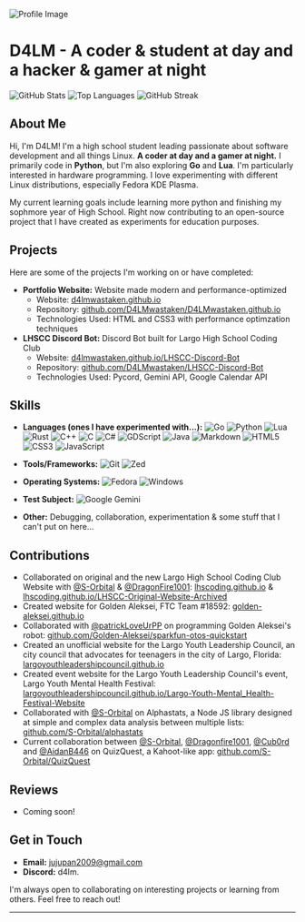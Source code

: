 ![Profile Image](https://github.com/D4LMwastaken/D4LMwastaken/blob/802a50c50f739fedd87f03541966a5d7e1ad28ae/Images/Circle%20Logo.svg)

# D4LM - A coder & student at day and a hacker & gamer at night

![GitHub Stats](https://github-readme-stats.vercel.app/api?username=D4LMwastaken&theme=midnight-purple&show_icons=true&hide_border=true&count_private=true)
![Top Languages](https://github-readme-stats.vercel.app/api/top-langs/?username=D4LMwastaken&theme=midnight-purple&show_icons=true&hide_border=true&layout=compact)
![GitHub Streak](https://streak-stats.demolab.com?user=D4LMwastaken&theme=midnight-purple&hide_border=true)

## About Me

Hi, I'm D4LM! I'm a high school student leading passionate about software development and all things Linux. **A coder at day and a gamer at night.** I primarily code in **Python**, but I'm also exploring **Go** and **Lua**. I'm particularly interested in hardware programming.  I love experimenting with different Linux distributions, especially Fedora KDE Plasma.

My current learning goals include learning more python and finishing my sophmore year of High School. Right now contributing to an open-source project that I have created as experiments for education purposes.

## Projects

Here are some of the projects I'm working on or have completed:

<!--Note: All links are shown without https://--->
*   **Portfolio Website:**  Website made modern and performance-optimized
    * Website: [d4lmwastaken.github.io](https://d4lmwastaken.github.io/)
    * Repository: [github.com/D4LMwastaken/D4LMwastaken.github.io](https://github.com/D4LMwastaken/D4LMwastaken.github.io) 
    * Technologies Used: HTML and CSS3 with performance optimzation techniques
*   **LHSCC Discord Bot:**  Discord Bot built for Largo High School Coding Club
    * Website: [d4lmwastaken.github.io/LHSCC-Discord-Bot](https://d4lmwastaken.github.io/LHSCC-Discord-Bot/)
    * Repository: [github.com/D4LMwastaken/LHSCC-Discord-Bot](https://github.com/D4LMwastaken/LHSCC-Discord-Bot)
    * Technologies Used: Pycord, Gemini API, Google Calendar API


## Skills

*   **Languages (ones I have experimented with...):** ![Go](https://img.shields.io/badge/go-%2300ADD8.svg?style=for-the-badge&logo=go&logoColor=white) ![Python](https://img.shields.io/badge/python-3670A0?style=for-the-badge&logo=python&logoColor=ffdd54) ![Lua](https://img.shields.io/badge/lua-%232C2D72.svg?style=for-the-badge&logo=lua&logoColor=white) ![Rust](https://img.shields.io/badge/rust-%23000000.svg?style=for-the-badge&logo=rust&logoColor=white) ![C++](https://img.shields.io/badge/c++-%2300599C.svg?style=for-the-badge&logo=c%2B%2B&logoColor=white) ![C](https://img.shields.io/badge/c-%2300599C.svg?style=for-the-badge&logo=c&logoColor=white) ![C#](https://img.shields.io/badge/c%23-%23239120.svg?style=for-the-badge&logo=csharp&logoColor=white) ![GDScript](https://img.shields.io/badge/GDScript-%2374267B.svg?style=for-the-badge&logo=godotengine&logoColor=white) ![Java](https://img.shields.io/badge/java-%23ED8B00.svg?style=for-the-badge&logo=openjdk&logoColor=white) ![Markdown](https://img.shields.io/badge/markdown-%23000000.svg?style=for-the-badge&logo=markdown&logoColor=white) ![HTML5](https://img.shields.io/badge/html5-%23E34F26.svg?style=for-the-badge&logo=html5&logoColor=white) ![CSS3](https://img.shields.io/badge/css3-%231572B6.svg?style=for-the-badge&logo=css3&logoColor=white) ![JavaScript](https://img.shields.io/badge/javascript-%23323330.svg?style=for-the-badge&logo=javascript&logoColor=%23F7DF1E)

*   **Tools/Frameworks:** ![Git](https://img.shields.io/badge/git-%23F05033.svg?style=for-the-badge&logo=git&logoColor=white) ![Zed](https://img.shields.io/badge/zedindustries-084CCF.svg?style=for-the-badge&logo=zedindustries&logoColor=white) 
*   **Operating Systems:** ![Fedora](https://img.shields.io/badge/Fedora-294172?style=for-the-badge&logo=fedora&logoColor=white) ![Windows](https://img.shields.io/badge/Windows-0078D6?style=for-the-badge&logo=windows&logoColor=white)
*   **Test Subject:** ![Google Gemini](https://img.shields.io/badge/google%20gemini-8E75B2?style=for-the-badge&logo=google%20gemini&logoColor=white)
*   **Other:** Debugging, collaboration, experimentation & some stuff that I can't put on here...

## Contributions

*  Collaborated on original and the new Largo High School Coding Club Website with [@S-Orbital](https://github.com/S-Orbital) & [@DragonFire1001](https://github.com/DragonFire1001): [lhscoding.github.io](https://lhscoding.github.io/) & [lhscoding.github.io/LHSCC-Original-Website-Archived](https://lhscoding.github.io/LHSCC-Original-Website-Archived-/)
* Created website for Golden Aleksei, FTC Team #18592: [golden-aleksei.github.io](https://golden-aleksei.github.io/)
* Collaborated with [@patrickLoveUrPP](https://github.com/patrickLovesUrPP) on programming Golden Aleksei's robot: [github.com/Golden-Aleksei/sparkfun-otos-quickstart](https://github.com/Golden-Aleksei/sparkfun-otos-quickstart)
* Created an unofficial website for the Largo Youth Leadership Council, an city council that advocates for teenagers in the city of Largo, Florida: [largoyouthleadershipcouncil.github.io](https://largoyouthleadershipcouncil.github.io/)
* Created event website for the Largo Youth Leadership Council's event, Largo Youth Mental Health Festival: [largoyouthleadershipcouncil.github.io/Largo-Youth-Mental_Health-Festival-Website](https://largoyouthleadershipcouncil.github.io/Largo-Youth-Mental-Health-Festival-Website/)
* Collaborated with [@S-Orbital](https://github.com/S-Orbital) on Alphastats, a Node JS library designed at simple and complex data analysis between multiple lists: [github.com/S-Orbital/alphastats](https://github.com/S-Orbital/alphastats)
* Current collaboration between [@S-Orbital](https://github.com/S-Orbital), [@Dragonfire1001](https://github.com/Dragonfire1001), [@Cub0rd](https://github.com/Cub0rd) and [@AidanB446](https://github.com/AidanB446) on QuizQuest, a Kahoot-like app: [github.com/S-Orbital/QuizQuest](https://github.com/S-Orbital/QuizQuest)

## Reviews
* Coming soon!

## Get in Touch

*   **Email:** jujupan2009@gmail.com
*   **Discord:** d4lm.

I'm always open to collaborating on interesting projects or learning from others. Feel free to reach out!

---